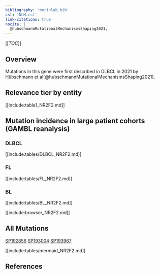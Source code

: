 ```yaml
---
bibliography: 'morinlab.bib'
csl: 'NLM.csl'
link-citations: true
nocite: |
  @hubschmannMutationalMechanismsShaping2021, 
---
```

[[_TOC_]]


## Overview

Mutations in this gene were first described in DLBCL in 2021 by Hübschmann et al[@hubschmannMutationalMechanismsShaping2021].


## Relevance tier by entity

[[include:table1_NR2F2.md]]

## Mutation incidence in large patient cohorts (GAMBL reanalysis)

### DLBCL
[[include:tables/DLBCL_NR2F2.md]]

### FL
[[include:tables/FL_NR2F2.md]]

### BL
[[include:tables/BL_NR2F2.md]]

[[include:browser_NR2F2.md]]

## All Mutations

[SP192856](https://www.bcgsc.ca/downloads/morinlab/GAMBL/MALY/SP192856.html)
[SP193004](https://www.bcgsc.ca/downloads/morinlab/GAMBL/MALY/SP193004.html)
[SP193967](https://www.bcgsc.ca/downloads/morinlab/GAMBL/MALY/SP193967.html)

[[include:tables/mermaid_NR2F2.md]]

## References



<!-- ORIGIN: hubschmannMutationalMechanismsShaping2021b -->
<!-- DLBCL: hubschmannMutationalMechanismsShaping2021b -->

